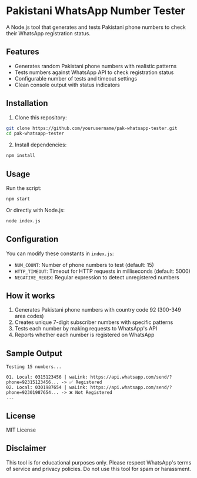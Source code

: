 # Pakistani WhatsApp Number Tester

A Node.js tool that generates and tests Pakistani phone numbers to check their WhatsApp registration status.

## Features

- Generates random Pakistani phone numbers with realistic patterns
- Tests numbers against WhatsApp API to check registration status
- Configurable number of tests and timeout settings
- Clean console output with status indicators

## Installation

1. Clone this repository:
```bash
git clone https://github.com/yourusername/pak-whatsapp-tester.git
cd pak-whatsapp-tester
```

2. Install dependencies:
```bash
npm install
```

## Usage

Run the script:
```bash
npm start
```

Or directly with Node.js:
```bash
node index.js
```

## Configuration

You can modify these constants in `index.js`:

- `NUM_COUNT`: Number of phone numbers to test (default: 15)
- `HTTP_TIMEOUT`: Timeout for HTTP requests in milliseconds (default: 5000)
- `NEGATIVE_REGEX`: Regular expression to detect unregistered numbers

## How it works

1. Generates Pakistani phone numbers with country code 92 (300-349 area codes)
2. Creates unique 7-digit subscriber numbers with specific patterns
3. Tests each number by making requests to WhatsApp's API
4. Reports whether each number is registered on WhatsApp

## Sample Output

```
Testing 15 numbers...

01. Local: 0315123456 | waLink: https://api.whatsapp.com/send/?phone=92315123456... -> ✅ Registered
02. Local: 0301987654 | waLink: https://api.whatsapp.com/send/?phone=92301987654... -> ❌ Not Registered
...
```

## License

MIT License

## Disclaimer

This tool is for educational purposes only. Please respect WhatsApp's terms of service and privacy policies. Do not use this tool for spam or harassment.
